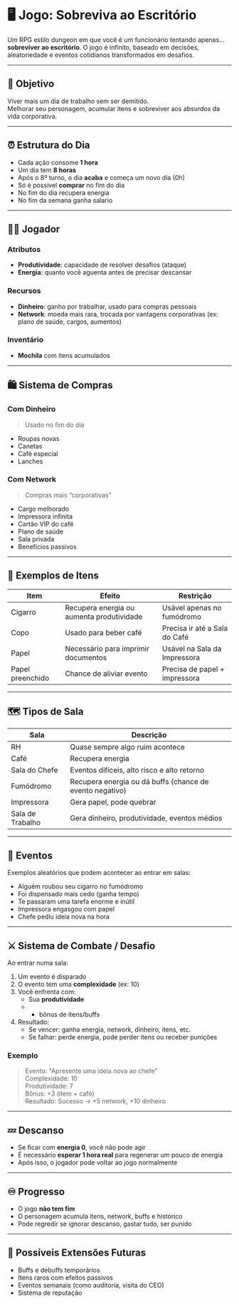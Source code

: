 # 🖥️ Jogo: Sobreviva ao Escritório

Um RPG estilo dungeon em que você é um funcionário tentando apenas... **sobreviver ao escritório**. O jogo é infinito, baseado em decisões, aleatoriedade e eventos cotidianos transformados em desafios.

---

## 🎯 Objetivo

Viver mais um dia de trabalho sem ser demitido.  
Melhorar seu personagem, acumular itens e sobreviver aos absurdos da vida corporativa.

---

## ⏰ Estrutura do Dia

- Cada ação consome **1 hora**
- Um dia tem **8 horas**
- Após o 8º turno, o dia **acaba** e começa um novo dia (0h)
- Só é possível **comprar** no fim do dia
- No fim do dia recupera energia
- No fim da semana ganha salario

---

## 🧍‍♂️ Jogador

### Atributos
- **Produtividade**: capacidade de resolver desafios (ataque)
- **Energia**: quanto você aguenta antes de precisar descansar

### Recursos
- **Dinheiro**: ganho por trabalhar, usado para compras pessoais
- **Network**: moeda mais rara, trocada por vantagens corporativas (ex: plano de saúde, cargos, aumentos)

### Inventário
- **Mochila** com itens acumulados

---

## 🛍️ Sistema de Compras

### Com Dinheiro
> Usado no fim do dia
- Roupas novas
- Canetas
- Café especial
- Lanches

### Com Network
> Compras mais “corporativas”
- Cargo melhorado
- Impressora infinita
- Cartão VIP do café
- Plano de saúde
- Sala privada
- Benefícios passivos

---

## 🎒 Exemplos de Itens

| Item       | Efeito                                      | Restrição               |
|------------|---------------------------------------------|-------------------------|
| Cigarro    | Recupera energia ou aumenta produtividade   | Usável apenas no fumódromo |
| Copo       | Usado para beber café                       | Precisa ir até a Sala do Café |
| Papel      | Necessário para imprimir documentos         | Usável na Sala da Impressora |
|Papel preenchido| Chance de aliviar evento | Precisa de papel + impressora |

---

## 🗺️ Tipos de Sala

| Sala            | Descrição                                                  |
|------------------|------------------------------------------------------------|
| RH               | Quase sempre algo ruim acontece                           |
| Café             | Recupera energia                                           |
| Sala do Chefe    | Eventos difíceis, alto risco e alto retorno               |
| Fumódromo        | Recupera energia ou dá buffs (chance de evento negativo)  |
| Impressora       | Gera papel, pode quebrar                                  |
| Sala de Trabalho | Gera dinheiro, produtividade, eventos médios              |

---

## 📅 Eventos

Exemplos aleatórios que podem acontecer ao entrar em salas:

- Alguém roubou seu cigarro no fumódromo
- Foi dispensado mais cedo (ganha tempo)
- Te passaram uma tarefa enorme e inútil
- Impressora engasgou com papel
- Chefe pediu ideia nova na hora

---

## ⚔️ Sistema de Combate / Desafio

Ao entrar numa sala:

1. Um evento é disparado
2. O evento tem uma **complexidade** (ex: 10)
3. Você enfrenta com:
   - Sua **produtividade**
   - + bônus de itens/buffs
4. Resultado:
   - Se vencer: ganha energia, network, dinheiro, itens, etc.
   - Se falhar: perde energia, pode perder itens ou receber punições

### Exemplo

> Evento: "Apresente uma ideia nova ao chefe"  
> Complexidade: 10  
> Produtividade: 7  
> Bônus: +3 (item + café)  
> Resultado: Sucesso → +5 network, +10 dinheiro

---

## 💤 Descanso

- Se ficar com **energia 0**, você não pode agir
- É necessário **esperar 1 hora real** para regenerar um pouco de energia
- Após isso, o jogador pode voltar ao jogo normalmente

---

## ♾️ Progresso

- O jogo **não tem fim**
- O personagem acumula itens, network, buffs e histórico
- Pode regredir se ignorar descanso, gastar tudo, ser punido

---

## 🔄 Possíveis Extensões Futuras

- Buffs e debuffs temporários
- Itens raros com efeitos passivos
- Eventos semanais (como auditoria, visita do CEO)
- Sistema de reputação

